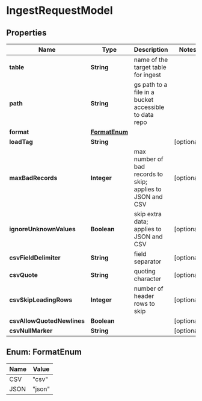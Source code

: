 
# IngestRequestModel

## Properties
Name | Type | Description | Notes
------------ | ------------- | ------------- | -------------
**table** | **String** | name of the target table for ingest | 
**path** | **String** | gs path to a file in a bucket accessible to data repo | 
**format** | [**FormatEnum**](#FormatEnum) |  | 
**loadTag** | **String** |  |  [optional]
**maxBadRecords** | **Integer** | max number of bad records to skip; applies to JSON and CSV |  [optional]
**ignoreUnknownValues** | **Boolean** | skip extra data; applies to JSON and CSV |  [optional]
**csvFieldDelimiter** | **String** | field separator |  [optional]
**csvQuote** | **String** | quoting character |  [optional]
**csvSkipLeadingRows** | **Integer** | number of header rows to skip |  [optional]
**csvAllowQuotedNewlines** | **Boolean** |  |  [optional]
**csvNullMarker** | **String** |  |  [optional]


<a name="FormatEnum"></a>
## Enum: FormatEnum
Name | Value
---- | -----
CSV | &quot;csv&quot;
JSON | &quot;json&quot;




